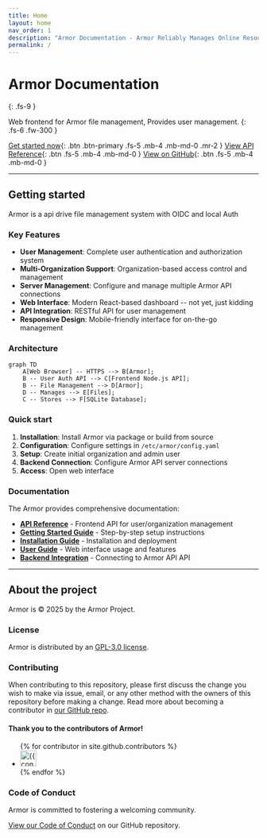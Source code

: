 ```yaml
---
title: Home
layout: home
nav_order: 1
description: "Armor Documentation - Armor Reliably Manages Online Resources"
permalink: /
---
```


# Armor Documentation
{: .fs-9 }

Web frontend for Armor file management, Provides user management.
{: .fs-6 .fw-300 }

[Get started now](#getting-started){: .btn .btn-primary .fs-5 .mb-4 .mb-md-0 .mr-2 }
[View API Reference](docs/api/){: .btn .fs-5 .mb-4 .mb-md-0 }
[View on GitHub](https://github.com/STARTcloud/armor_private){: .btn .fs-5 .mb-4 .mb-md-0 }

---

## Getting started

Armor is a api drive file management system with OIDC and local Auth

### Key Features

- **User Management**: Complete user authentication and authorization system
- **Multi-Organization Support**: Organization-based access control and management
- **Server Management**: Configure and manage multiple Armor API connections
- **Web Interface**: Modern React-based dashboard -- not yet, just kidding
- **API Integration**: RESTful API for user management
- **Responsive Design**: Mobile-friendly interface for on-the-go management

### Architecture
```mermaid
graph TD
    A[Web Browser] -- HTTPS --> B[Armor];
    B -- User Auth API --> C[Frontend Node.js API];
    B -- File Management --> D[Armor];
    D -- Manages --> E[Files];
    C -- Stores --> F[SQLite Database];
```

### Quick start

1. **Installation**: Install Armor via package or build from source
2. **Configuration**: Configure settings in `/etc/armor/config.yaml`
3. **Setup**: Create initial organization and admin user
4. **Backend Connection**: Configure Armor API server connections
5. **Access**: Open web interface

### Documentation

The Armor provides comprehensive documentation:

- **[API Reference](docs/api/)** - Frontend API for user/organization management
- **[Getting Started Guide](docs/guides/getting-started/)** - Step-by-step setup instructions  
- **[Installation Guide](docs/guides/installation/)** - Installation and deployment
- **[User Guide](docs/user-guide/)** - Web interface usage and features
- **[Backend Integration](docs/guides/backend-integration/)** - Connecting to Armor API API

---

## About the project

Armor is &copy; 2025 by the Armor Project.

### License

Armor is distributed by an [GPL-3.0 license](https://github.com/STARTcloud/armor_private/blob/main/LICENSE.md).

### Contributing

When contributing to this repository, please first discuss the change you wish to make via issue, email, or any other method with the owners of this repository before making a change. Read more about becoming a contributor in [our GitHub repo](https://github.com/STARTcloud/armor_private#contributing).

#### Thank you to the contributors of Armor!

<ul class="list-style-none">
{% for contributor in site.github.contributors %}
  <li class="d-inline-block mr-1">
     <a href="{{ contributor.html_url }}"><img src="{{ contributor.avatar_url }}" width="32" height="32" alt="{{ contributor.login }}"></a>
  </li>
{% endfor %}
</ul>

### Code of Conduct

Armor is committed to fostering a welcoming community.

[View our Code of Conduct](https://github.com/STARTcloud/armor_private/tree/main/CODE_OF_CONDUCT.md) on our GitHub repository.
